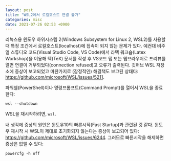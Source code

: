 ```yaml
---
layout: post
title: "WSL2에서 로컬호스트 연결 불가"
categories: misc
date: 2021-07-26 02:53 +0900
---
```


리눅스용 윈도우 하위시스템 2(Windows Subsystem for Linux 2, WSL2)를 사용할 때 특정 조건에서 로컬호스트(localhost)에 접속이 되지 않는 문제가 있다. 예컨대 비주얼 스튜디오 코드(Visual Studio Code, VS Code)에서 라텍 워크숍(Latex Workshop)을 이용해 텍(TeX) 문서를 작성 후 VS코드 탭 또는 웹브라우저로 프리뷰를 열면 연결이 거부되었다(connection refused)고 오류가 출력된다. 깃허브 WSL 저장소에 증상이 보고되었고 마찬가지로 (잠정적인) 해결책도 보고된 상태다: <a href="https://github.com/microsoft/WSL/issues/5211" style="font-family: 'Cousine'; font-size: 15px;">https://github.com/microsoft/WSL/issues/5211</a>.

파워쉘(PowerShell)이나 명령프롬프트(Command Prompt)를 열어서 WSL을 종료한다: 

<pre><code class="cmd">wsl --shutdown</code></pre>

WSL을 재시작하려면, <code class="cmd">wsl</code>.

내 생각에 증상의 원인은 윈도우10의 빠른시작(Fast Startup)과 관련된 것 같다. 윈도우 재시작 시 WSL이 제대로 초기화되지 않는다는 증상이 보고되어 있다: <a href="https://github.com/microsoft/WSL/issues/6244" style="font-family: 'Cousine'; font-size: 15px;">https://github.com/microsoft/WSL/issues/6244</a>. 그러므로 빠른시작을 해제하면 증상은 없앨 수 있다:

<pre><code class="cmd">powercfg -h off</code></pre>

<script>
$(function() {
  $('code').each(function(i, block) {
    hljs.highlightBlock(block);
  });
});
</script>